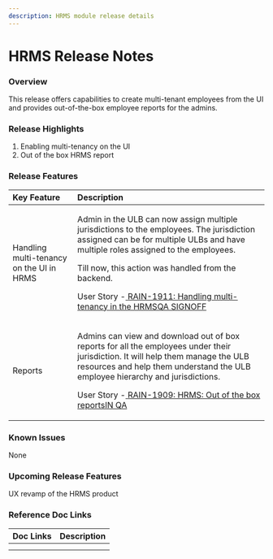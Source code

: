 ```yaml
---
description: HRMS module release details
---
```


# HRMS Release Notes

### Overview <a id="Overview"></a>

This release offers capabilities to create multi-tenant employees from the UI and provides out-of-the-box employee reports for the admins. 

### Release Highlights <a id="Release-Highlights"></a>

1. Enabling multi-tenancy on the UI
2. Out of the box HRMS report

### Release Features <a id="Release-Features"></a>

<table>
  <thead>
    <tr>
      <th style="text-align:left"><b>Key Feature</b>
      </th>
      <th style="text-align:left"><b>Description</b>
      </th>
    </tr>
  </thead>
  <tbody>
    <tr>
      <td style="text-align:left">Handling multi-tenancy on the UI in HRMS</td>
      <td style="text-align:left">
        <p>Admin in the ULB can now assign multiple jurisdictions to the employees.
          The jurisdiction assigned can be for multiple ULBs and have multiple roles
          assigned to the employees.</p>
        <p>Till now, this action was handled from the backend.</p>
        <p>User Story -<a href="https://digit-discuss.atlassian.net/browse/RAIN-1911"> <img src="https://digit-discuss.atlassian.net/secure/viewavatar?size=medium&amp;avatarId=10318&amp;avatarType=issuetype" alt/>RAIN-1911: Handling multi-tenancy in the HRMSQA SIGNOFF</a>
        </p>
      </td>
    </tr>
    <tr>
      <td style="text-align:left">Reports</td>
      <td style="text-align:left">
        <p>Admins can view and download out of box reports for all the employees
          under their jurisdiction. It will help them manage the ULB resources and
          help them understand the ULB employee hierarchy and jurisdictions.</p>
        <p>User Story -<a href="https://digit-discuss.atlassian.net/browse/RAIN-1909"> <img src="https://digit-discuss.atlassian.net/secure/viewavatar?size=medium&amp;avatarId=10318&amp;avatarType=issuetype" alt/>RAIN-1909: HRMS: Out of the box reportsIN QA</a>
        </p>
      </td>
    </tr>
  </tbody>
</table>

### Known Issues <a id="Known-Issues"></a>

 None

### Upcoming Release Features <a id="Upcoming-Release-Features"></a>

 UX revamp of the HRMS product

### Reference Doc Links <a id="Reference-Doc-Links"></a>

| **Doc Links** | **Description** |
| :--- | :--- |
|   |   |
|    |   |

